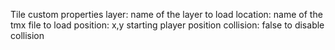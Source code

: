 Tile custom properties
  layer: name of the layer to load
  location: name of the tmx file to load
  position: x,y starting player position
  collision: false to disable collision